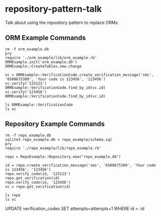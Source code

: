 repository-pattern-talk
=======================

Talk about using the repository pattern to replace ORMs

## ORM Example Commands
```
rm -f orm_example.db
pry
require './orm_example/lib/orm_example.rb'
ORMExample.init('orm_example.db')
ORMExample::CreateTables.new.change

vc = ORMExample::VerificationCode.create_verification_message('sms', '6508675309', 'Your code is 123456', '123456')
vc.verify('123123')
ORMExample::VerificationCode.find_by_id(vc.id)
vc.verify('123456')
ORMExample::VerificationCode.find_by_id(vc.id)

ls ORMExample::VerificationCode
ls vc
```

## Repository Example Commands
```
rm -f repo_example.db
sqlite3 repo_example.db < repo_example/schema.sql
pry
require './repo_example/lib/repo_example.rb'

repo = RepoExample::Repository.new("repo_example.db")

id = repo.create_verification_message('sms', '6508675309', 'Your code is 123456', '123456')
repo.verify_code(id, '123123')
repo.get_verification(id)
repo.verify_code(id, '123456')
vc = repo.get_verification(id)

ls repo
ls vc
```

UPDATE verification_codes SET attempts=attempts+1 WHERE id = :id
